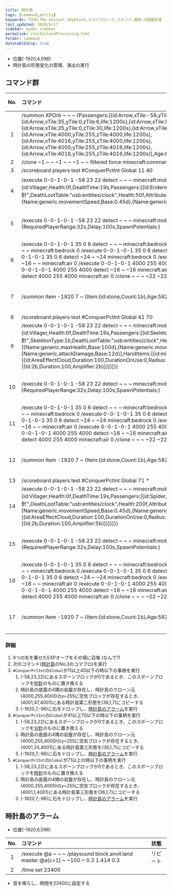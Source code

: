 ```yaml
---
title: 時計島
tags: [command,entity]
keywords: TUSB,The Unusual Skyblock,スカイブロック,コマンド,解析,X回路区域
last_updated: 2020/6/17
sidebar: mydoc_sidebar
permalink: clockIslandProcessing.html
folder: command
datatable3cnp: true
---
```


- 位置(-1920,4,096)
- 時計島の形態変化の管理、演出の実行

## コマンド群

<div clase="datatable3cnp-begin"></div>

|No.|コマンド|状態|
|:-:|:-|:-|
|1|/summon XPOrb ~ ~ ~ {Passengers:[{id:Arrow,xTile:-58,yTile:23,zTile:22,life:1200s},{id:Arrow,xTile:35,yTile:0,zTile:6,life:1200s},{id:Arrow,xTile:59,yTile:0,zTile:6,life:1200s},{id:Arrow,xTile:35,yTile:0,zTile:30,life:1200s},{id:Arrow,xTile:59,yTile:0,zTile:30,life:1200s},{id:Arrow,xTile:4000,yTile:255,zTile:4000,life:1200s},{id:Arrow,xTile:4016,yTile:255,zTile:4000,life:1200s},{id:Arrow,xTile:4000,yTile:255,zTile:4016,life:1200s},{id:Arrow,xTile:4016,yTile:255,zTile:4016,life:1200s}],Age:6000s}|
|2|/clone ~1 ~ ~ ~1 ~ ~ ~1 ~ ~ filtered force minecraft:command_block 5|
|3|/scoreboard players test #ConquerPctInt Global 11 40|
|4|/execute 0-0-1-0-1 -58 23 22 detect ~ ~ ~ minecraft:mob_spawner 0 /blockdata ~ ~ ~ {SpawnData:{id:Villager,Health:0f,DeathTime:19s,Passengers:[{id:Enderman,CustomName:"秒針",DeathLootTable:"usb:entities/clock",Health:50f,Attributes:[{Name:generic.maxHealth,Base:50d},{Name:generic.movementSpeed,Base:0.45d},{Name:generic.attackDamage,Base:6d}],carried:8}]}}|条件付き|
|5|/execute 0-0-1-0-1 -58 23 22 detect ~ ~ ~ minecraft:mob_spawner 0 /blockdata ~ ~ ~ {RequiredPlayerRange:32s,Delay:100s,SpawnPotentials:}|条件付き|
|6|/execute 0-0-1-0-1 35 0 6 detect ~ ~ ~ minecraft:bedrock 0 /execute 0-0-1-0-1 35 0 6 detect ~24 ~ ~ minecraft:bedrock 0 /execute 0-0-1-0-1 35 0 6 detect ~ ~ ~24 minecraft:bedrock 0 /execute 0-0-1-0-1 35 0 6 detect ~24 ~ ~24 minecraft:bedrock 0 /execute 0-0-1-0-1 4000 255 4000 detect ~16 ~ ~ minecraft:air 0 /execute 0-0-1-0-1 4000 255 4000 detect ~ ~ ~16 minecraft:air 0 /execute 0-0-1-0-1 4000 255 4000 detect ~16 ~ ~16 minecraft:air 0 /execute 0-0-1-0-1 4001 47 4001 detect 4000 255 4000 minecraft:air 0 /clone ~ ~ ~ ~22 ~22 ~22 36 1 7|条件付き|
|7|/summon Item -1920 7 ~ {Item:{id:stone,Count:1b},Age:5820s}|条件付き|
|8|/scoreboard players test #ConquerPctInt Global 41 70|
|9|/execute 0-0-1-0-1 -58 23 22 detect ~ ~ ~ minecraft:mob_spawner 0 /blockdata ~ ~ ~ {SpawnData:{id:Villager,Health:0f,DeathTime:19s,Passengers:[{id:Skeleton,CustomName:"分針",SkeletonType:1b,DeathLootTable:"usb:entities/clock",Health:100f,Attributes:[{Name:generic.maxHealth,Base:100d},{Name:generic.movementSpeed,Base:0.45d},{Name:generic.attackDamage,Base:12d}],HandItems:[{id:minecraft:stick,Count:0b}],Passengers:[{id:AreaEffectCloud,Duration:100,DurationOnUse:0,Radius:2f,RadiusPerTick:0f,RadiusOnUse:0f,Effects:[{Id:2b,Duration:100,Amplifier:2b}]}]}]}}|条件付き|
|10|/execute 0-0-1-0-1 -58 23 22 detect ~ ~ ~ minecraft:mob_spawner 0 /blockdata ~ ~ ~ {RequiredPlayerRange:32s,Delay:100s,SpawnPotentials:}|条件付き|
|11|/execute 0-0-1-0-1 35 0 6 detect ~ ~ ~ minecraft:bedrock 0 /execute 0-0-1-0-1 35 0 6 detect ~24 ~ ~ minecraft:bedrock 0 /execute 0-0-1-0-1 35 0 6 detect ~ ~ ~24 minecraft:bedrock 0 /execute 0-0-1-0-1 35 0 6 detect ~24 ~ ~24 minecraft:bedrock 0 /execute 0-0-1-0-1 4000 255 4000 detect ~16 ~ ~ minecraft:air 0 /execute 0-0-1-0-1 4000 255 4000 detect ~ ~ ~16 minecraft:air 0 /execute 0-0-1-0-1 4000 255 4000 detect ~16 ~ ~16 minecraft:air 0 /execute 0-0-1-0-1 4001 24 4001 detect 4000 255 4000 minecraft:air 0 /clone ~ ~ ~ ~22 ~22 ~22 36 1 7|条件付き|
|12|/summon Item -1920 7 ~ {Item:{id:stone,Count:1b},Age:5820s}|条件付き|
|13|/scoreboard players test #ConquerPctInt Global 71 *|
|14|/execute 0-0-1-0-1 -58 23 22 detect ~ ~ ~ minecraft:mob_spawner 0 /blockdata ~ ~ ~ {SpawnData:{id:Villager,Health:0f,DeathTime:19s,Passengers:[{id:Spider,CustomName:"時針",DeathLootTable:"usb:entities/clock",Health:200f,Attributes:[{Name:generic.maxHealth,Base:200d},{Name:generic.movementSpeed,Base:0.45d},{Name:generic.attackDamage,Base:24d}],Passengers:[{id:AreaEffectCloud,Duration:100,DurationOnUse:0,Radius:2f,RadiusPerTick:0f,RadiusOnUse:0f,Effects:[{Id:2b,Duration:100,Amplifier:5b}]}]}]}}|条件付き|
|15|/execute 0-0-1-0-1 -58 23 22 detect ~ ~ ~ minecraft:mob_spawner 0 /blockdata ~ ~ ~ {RequiredPlayerRange:32s,Delay:100s,SpawnPotentials:}|条件付き|
|16|/execute 0-0-1-0-1 35 0 6 detect ~ ~ ~ minecraft:bedrock 0 /execute 0-0-1-0-1 35 0 6 detect ~24 ~ ~ minecraft:bedrock 0 /execute 0-0-1-0-1 35 0 6 detect ~ ~ ~24 minecraft:bedrock 0 /execute 0-0-1-0-1 35 0 6 detect ~24 ~ ~24 minecraft:bedrock 0 /execute 0-0-1-0-1 4000 255 4000 detect ~16 ~ ~ minecraft:air 0 /execute 0-0-1-0-1 4000 255 4000 detect ~ ~ ~16 minecraft:air 0 /execute 0-0-1-0-1 4000 255 4000 detect ~16 ~ ~16 minecraft:air 0 /execute 0-0-1-0-1 4001 1 4001 detect 4000 255 4000 minecraft:air 0 /clone ~ ~ ~ ~22 ~22 ~22 36 1 7|条件付き|
|17|/summon Item -1920 7 ~ {Item:{id:stone,Count:1b},Age:5820s}|条件付き|

<div clase="datatable3cnp-end"></div>

### 詳細

1. 9つの矢を乗せたEXPオーブをその場に召喚 (なんで?)
2. 次のコマンド([時計島](#時計島)のNo.3のコマブロ)を実行
3. `#ConquerPctInt`の`Global`が11以上40以下の時以下の事柄を実行
   1. (-58,23,22)にあるスポーンブロックが0であるとき、このスポーンブロックを[秒針](TUSB_Analysis_Entity.html)のものに置き換える
   2. 時計島の底面の4隅の岩盤が存在し、時計島のクローン元(4000,255,4000)のy=255に空気ブロックが存在するとき、(4001,47,4001)にある時計島第二形態を(36,1,7)にコピーする
   3. (-1920,7,-96)に石をドロップし、[時計島のアラーム](#時計島のアラーム)を実行
4. `#ConquerPctInt`の`Global`が41以上70以下の時以下の事柄を実行
   1. (-58,23,22)にあるスポーンブロックが0であるとき、このスポーンブロックを[分針](TUSB_Analysis_Entity.html)のものに置き換える
   2. 時計島の底面の4隅の岩盤が存在し、時計島のクローン元(4000,255,4000)のy=255に空気ブロックが存在するとき、(4001,24,4001)にある時計島第三形態を(36,1,7)にコピーする
   3. (-1920,7,-96)に石をドロップし、[時計島のアラーム](#時計島のアラーム)を実行
5. `#ConquerPctInt`の`Global`が71以上の時以下の事柄を実行
   1. (-58,23,22)にあるスポーンブロックが0であるとき、このスポーンブロックを[時針](TUSB_Analysis_Entity.html)のものに置き換える
   2. 時計島の底面の4隅の岩盤が存在し、時計島のクローン元(4000,255,4000)のy=255に空気ブロックが存在するとき、(4001,1,4001)にある時計島第三形態を(36,1,7)にコピーする
   3. (-1920,7,-96)に石をドロップし、[時計島のアラーム](#時計島のアラーム)を実行

## 時計島のアラーム

- 位置(-1920,6,096)

|No.|コマンド|状態|
|:-:|:-|:-|
|1|/execute @a ~ ~ ~ /playsound block.anvil.land master @a[c=1] ~ ~100 ~ 0.3 1.414 0.3|リピート|
|2|/time set 23400|

- 音を鳴らし、時間を23400に設定する
